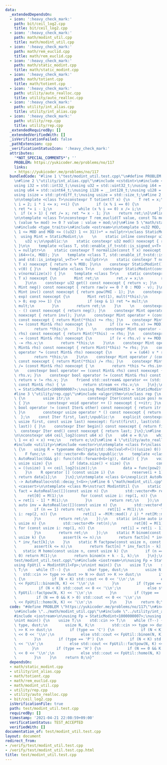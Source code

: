 ```yaml
---
data:
  _extendedDependsOn:
  - icon: ':heavy_check_mark:'
    path: bit/ceil_log2.cpp
    title: bit/ceil_log2.cpp
  - icon: ':heavy_check_mark:'
    path: math/modint_util.cpp
    title: math/modint_util.cpp
  - icon: ':heavy_check_mark:'
    path: math/rem_euclid.cpp
    title: math/rem_euclid.cpp
  - icon: ':heavy_check_mark:'
    path: math/static_modint.cpp
    title: math/static_modint.cpp
  - icon: ':heavy_check_mark:'
    path: math/totient.cpp
    title: math/totient.cpp
  - icon: ':heavy_check_mark:'
    path: utility/auto_realloc.cpp
    title: utility/auto_realloc.cpp
  - icon: ':heavy_check_mark:'
    path: utility/int_alias.cpp
    title: utility/int_alias.cpp
  - icon: ':heavy_check_mark:'
    path: utility/rep.cpp
    title: utility/rep.cpp
  _extendedRequiredBy: []
  _extendedVerifiedWith: []
  _isVerificationFailed: false
  _pathExtension: cpp
  _verificationStatusIcon: ':heavy_check_mark:'
  attributes:
    '*NOT_SPECIAL_COMMENTS*': ''
    PROBLEM: https://yukicoder.me/problems/no/117
    links:
    - https://yukicoder.me/problems/no/117
  bundledCode: "#line 1 \"test/modint_util.test.cpp\"\n#define PROBLEM \"https://yukicoder.me/problems/no/117\"\
    \n#line 2 \"utility/int_alias.cpp\"\n#include <cstdint>\n#include <cstddef>\n\n\
    using i32 = std::int32_t;\nusing u32 = std::uint32_t;\nusing i64 = std::int64_t;\n\
    using u64 = std::uint64_t;\nusing i128 = __int128_t;\nusing u128 = __uint128_t;\n\
    using isize = std::ptrdiff_t;\nusing usize = std::size_t;\n#line 2 \"math/totient.cpp\"\
    \n\ntemplate <class T>\nconstexpr T totient(T x) {\n    T ret = x;\n    for (T\
    \ i = 2; i * i <= x; ++i) {\n        if (x % i == 0) {\n            ret /= i;\
    \ ret *= i - 1;\n            while (x % i == 0) x /= i;\n        }\n    }\n  \
    \  if (x > 1) { ret /= x; ret *= x - 1; }\n    return ret;\n}\n#line 2 \"math/rem_euclid.cpp\"\
    \n\ntemplate <class T>\nconstexpr T rem_euclid(T value, const T& mod) {\n    return\
    \ (value %= mod) >= 0 ? value : value + mod;\n}\n#line 5 \"math/static_modint.cpp\"\
    \n#include <type_traits>\n#include <ostream>\n\ntemplate <u32 MOD, std::enable_if_t<((u32)\
    \ 1 <= MOD and MOD <= ((u32) 1 << 31))>* = nullptr>\nclass StaticModint {\n  \
    \  using Mint = StaticModint;\n    \n    static inline constexpr u32 PHI = totient(MOD);\n\
    \    u32 v;\n\npublic:\n    static constexpr u32 mod() noexcept { return MOD;\
    \ }\n\n    template <class T, std::enable_if_t<std::is_signed_v<T> and std::is_integral_v<T>>*\
    \ = nullptr>\n    static constexpr T normalize(const T x) noexcept { return rem_euclid<std::common_type_t<T,\
    \ i64>>(x, MOD); }\n    template <class T, std::enable_if_t<std::is_unsigned_v<T>\
    \ and std::is_integral_v<T>>* = nullptr>\n    static constexpr T normalize(const\
    \ T x) noexcept { return x % MOD; }\n\n    constexpr StaticModint() noexcept:\
    \ v(0) { }\n    template <class T>\n    constexpr StaticModint(const T x) noexcept:\
    \ v(normalize(x)) { }\n    template <class T>\n    static constexpr Mint raw(const\
    \ T x) noexcept {\n        Mint ret;\n        ret.v = x;\n        return ret;\n\
    \    }\n\n    constexpr u32 get() const noexcept { return v; }\n    constexpr\
    \ Mint neg() const noexcept { return raw(v == 0 ? 0 : MOD - v); }\n    constexpr\
    \ Mint inv() const noexcept { return pow(PHI - 1); }\n    constexpr Mint pow(u64\
    \ exp) const noexcept {\n        Mint ret(1), mult(*this);\n        for (; exp\
    \ > 0; exp >>= 1) {\n            if (exp & 1) ret *= mult;\n            mult *=\
    \ mult;\n        }\n        return ret;\n    }\n    \n    constexpr Mint operator\
    \ - () const noexcept { return neg(); }\n    constexpr Mint operator ~ () const\
    \ noexcept { return inv(); }\n\n    constexpr Mint operator + (const Mint& rhs)\
    \ const noexcept { return Mint(*this) += rhs; }\n    constexpr Mint& operator\
    \ += (const Mint& rhs) noexcept {\n        if ((v += rhs.v) >= MOD) v -= MOD;\n\
    \        return *this;\n    }\n    \n    constexpr Mint operator - (const Mint&\
    \ rhs) const noexcept { return Mint(*this) -= rhs; }\n    constexpr Mint& operator\
    \ -= (const Mint& rhs) noexcept {\n        if (v < rhs.v) v += MOD;\n        v\
    \ -= rhs.v;\n        return *this;\n    }\n\n    constexpr Mint operator * (const\
    \ Mint& rhs) const noexcept { return Mint(*this) *= rhs; }\n    constexpr Mint&\
    \ operator *= (const Mint& rhs) noexcept {\n        v = (u64) v * rhs.v % MOD;\n\
    \        return *this;\n    }\n\n    constexpr Mint operator / (const Mint& rhs)\
    \ const noexcept { return Mint(*this) /= rhs; }\n    constexpr Mint& operator\
    \ /= (const Mint& rhs) noexcept { \n        return *this *= rhs.inv();\n    }\n\
    \n    constexpr bool operator == (const Mint& rhs) const noexcept { return v ==\
    \ rhs.v; }\n    constexpr bool operator != (const Mint& rhs) const noexcept {\
    \ return v != rhs.v; }\n    friend std::ostream& operator << (std::ostream& stream,\
    \ const Mint& rhs) { \n        return stream << rhs.v;\n    }\n};\n\nusing Modint1000000007\
    \ = StaticModint<1000000007>;\nusing Modint998244353 = StaticModint<998244353>;\n\
    #line 3 \"utility/rep.cpp\"\n#include <algorithm>\n\nclass rep {\n    struct Iter\
    \ {\n        usize itr;\n        constexpr Iter(const usize pos) noexcept: itr(pos)\
    \ { }\n        constexpr void operator ++ () noexcept { ++itr; }\n        constexpr\
    \ bool operator != (const Iter& other) const noexcept { return itr != other.itr;\
    \ }\n        constexpr usize operator * () const noexcept { return itr; }\n  \
    \  };\n    const Iter first, last;\npublic:\n    explicit constexpr rep(const\
    \ usize first, const usize last) noexcept: first(first), last(std::max(first,\
    \ last)) { }\n    constexpr Iter begin() const noexcept { return first; }\n  \
    \  constexpr Iter end() const noexcept { return last; }\n};\n#line 3 \"bit/ceil_log2.cpp\"\
    \n\nconstexpr u64 ceil_log2(const u64 x) {\n    u64 e = 0;\n    while (((u64)\
    \ 1 << e) < x) ++e;\n    return e;\n}\n#line 4 \"utility/auto_realloc.cpp\"\n\
    #include <utility>\n#include <vector>\n\ntemplate <class F>\nclass AutoRealloc\
    \ {\n    using R = typename decltype(std::declval<F>()((usize) 0))::value_type;\n\
    \    F func;\n    std::vector<R> data;\npublic:\n    template <class G>\n    explicit\
    \ AutoRealloc(G&& g): func(std::forward<G>(g)), data() { }\n    void reserve(const\
    \ usize size) {\n        if (data.size() < size) {\n            const usize pow2\
    \ = ((usize) 1 << ceil_log2(size));\n            data = func(pow2);\n        }\n\
    \    }\n    R operator [] (const usize i) {\n        reserve(i + 1);\n       \
    \ return data[i];\n    }\n};\n\ntemplate <class G>\nexplicit AutoRealloc(G&&)\
    \ -> AutoRealloc<std::decay_t<G>>;\n#line 6 \"math/modint_util.cpp\"\n#include\
    \ <cassert>\n\ntemplate <class M>\nstruct ModintUtil {\n    static inline auto\
    \ fact = AutoRealloc([](const usize n) {\n        std::vector<M> ret(n);\n   \
    \     ret[0] = M(1);\n        for (const usize i: rep(1, n)) {\n            ret[i]\
    \ = ret[i - 1] * M(i);\n        }\n        return ret;\n    });\n    static inline\
    \ auto inv = AutoRealloc([](const usize n) {\n        std::vector<M> ret(n);\n\
    \        if (n == 1) return ret;\n        ret[1] = M(1);\n        for (const usize\
    \ i: rep(2, n)) {\n            ret[i] = -M(M::mod() / i) * ret[M::mod() % i];\n\
    \        }\n        return ret;\n    });\n    static inline auto inv_fact = AutoRealloc([](const\
    \ usize n) {\n        std::vector<M> ret(n);\n        ret[0] = M(1);\n       \
    \ for (const usize i: rep(1, n)) {\n            ret[i] = ret[i - 1] * inv[i];\n\
    \        }\n        return ret;\n    });\n    static M binom(const usize n, const\
    \ usize k) {\n        assert(k <= n);\n        return fact[n] * inv_fact[n - k]\
    \ * inv_fact[k];\n    }\n    static M factpow(const usize n, const usize k) {\n\
    \        assert(k <= n);\n        return fact[n] * inv_fact[n - k];\n    }\n \
    \   static M homo(const usize n, const usize k) {\n        if (n == 0 and k ==\
    \ 0) return M(1);\n        return binom(n + k - 1, k);\n    }\n};\n#line 5 \"\
    test/modint_util.test.cpp\"\n#include <iostream>\n\nusing Fp = StaticModint<1000000007>;\n\
    using FpUtil = ModintUtil<Fp>;\n\nint main() {\n    usize T;\n    std::cin >>\
    \ T;\n    while (T--) {\n        char type, dust;\n        usize N, K;\n     \
    \   std::cin >> type >> dust >> N >> dust >> K >> dust;\n        if (type == 'C')\
    \ {\n            if (N < K) std::cout << 0 << '\\n';\n            else std::cout\
    \ << FpUtil::binom(N, K) << '\\n';\n        }\n        if (type == 'P') {\n  \
    \          if (N < K) std::cout << 0 << '\\n';\n            else std::cout <<\
    \ FpUtil::factpow(N, K) << '\\n';\n        }\n        if (type == 'H') {\n   \
    \         if (N == 0 && K > 0) std::cout << 0 << '\\n';\n            else std::cout\
    \ << FpUtil::homo(N, K) << '\\n';\n        }\n    }\n    return 0;\n}\n"
  code: "#define PROBLEM \"https://yukicoder.me/problems/no/117\"\n#include \"../math/static_modint.cpp\"\
    \n#include \"../math/modint_util.cpp\"\n#include \"../utility/int_alias.cpp\"\n\
    #include <iostream>\n\nusing Fp = StaticModint<1000000007>;\nusing FpUtil = ModintUtil<Fp>;\n\
    \nint main() {\n    usize T;\n    std::cin >> T;\n    while (T--) {\n        char\
    \ type, dust;\n        usize N, K;\n        std::cin >> type >> dust >> N >> dust\
    \ >> K >> dust;\n        if (type == 'C') {\n            if (N < K) std::cout\
    \ << 0 << '\\n';\n            else std::cout << FpUtil::binom(N, K) << '\\n';\n\
    \        }\n        if (type == 'P') {\n            if (N < K) std::cout << 0\
    \ << '\\n';\n            else std::cout << FpUtil::factpow(N, K) << '\\n';\n \
    \       }\n        if (type == 'H') {\n            if (N == 0 && K > 0) std::cout\
    \ << 0 << '\\n';\n            else std::cout << FpUtil::homo(N, K) << '\\n';\n\
    \        }\n    }\n    return 0;\n}"
  dependsOn:
  - math/static_modint.cpp
  - utility/int_alias.cpp
  - math/totient.cpp
  - math/rem_euclid.cpp
  - math/modint_util.cpp
  - utility/rep.cpp
  - utility/auto_realloc.cpp
  - bit/ceil_log2.cpp
  isVerificationFile: true
  path: test/modint_util.test.cpp
  requiredBy: []
  timestamp: '2021-04-21 22:08:59+09:00'
  verificationStatus: TEST_ACCEPTED
  verifiedWith: []
documentation_of: test/modint_util.test.cpp
layout: document
redirect_from:
- /verify/test/modint_util.test.cpp
- /verify/test/modint_util.test.cpp.html
title: test/modint_util.test.cpp
---
```

